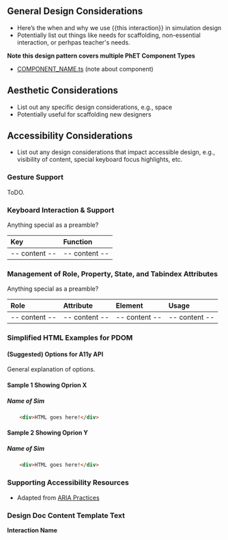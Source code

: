 ## General Design Considerations

* Here’s the when and why we use {{this interaction}} in simulation design
* Potentially list out things like needs for scaffolding, non-essential interaction, or perhpas teacher's needs.

**Note this design pattern covers multiple PhET Component Types**

* [COMPONENT_NAME.ts](../js/COMPONENT_NAME.ts) (note about component)

## Aesthetic Considerations

* List out any specific design considerations, e.g., space
* Potentially useful for scaffolding new designers

## Accessibility Considerations

* List out any design considerations that impact accessible design, e.g., visibility of content, special keyboard focus
  highlights, etc.

### Gesture Support

ToDO.

### Keyboard Interaction & Support

Anything special as a preamble?

| Key           | Function      |
|:--------------|:--------------|
| -- content -- | -- content -- |

### Management of Role, Property, State, and Tabindex Attributes

Anything special as a preamble?

| Role          | Attribute     | Element       | Usage         |
|:--------------|:--------------|:--------------|:--------------|
| -- content -- | -- content -- | -- content -- | -- content -- |

### Simplified HTML Examples for PDOM

#### (Suggested) Options for A11y API

General explanation of options.

#### Sample 1 Showing Oprion X

##### Name of Sim

```html
	<div>HTML goes here!</div>
```

#### Sample 2 Showing Oprion Y

##### Name of Sim

```html
	<div>HTML goes here!</div>
```

### Supporting Accessibility Resources

* Adapted from [ARIA Practices]()

### Design Doc Content Template Text

**Interaction Name**



